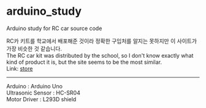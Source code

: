# arduino_study
Arduino study for RC car source code  

RC카 키트를 학교에서 배포해준 것이라 정확한 구입처를 알지는 못하지만 이 사이트가 가장 비슷한 것 같습니다.  
The RC car kit was distributed by the school, so I don't know exactly what kind of product it is, but the site seems to be the most similar.  
Link: [store][storelink]

[storelink]: https://ko.aliexpress.com/item/32554236304.html?spm=a2g0o.productlist.0.0.8298152eOVx5Wv&algo_pvid=077911b3-3ee0-401b-b3b4-98123f1b6ede&algo_exp_id=077911b3-3ee0-401b-b3b4-98123f1b6ede-3&pdp_ext_f=%7B%22sku_id%22%3A%2212000022648370283%22%7D&pdp_pi=-1%3B10433.0%3B-1%3B-1%40salePrice%3BKRW%3Bsearch-mainSearch "Go google"  
***
Arduino : Arduino Uno  
Ultrasonic Sensor : HC-SR04  
Motor Driver : L293D shield  

